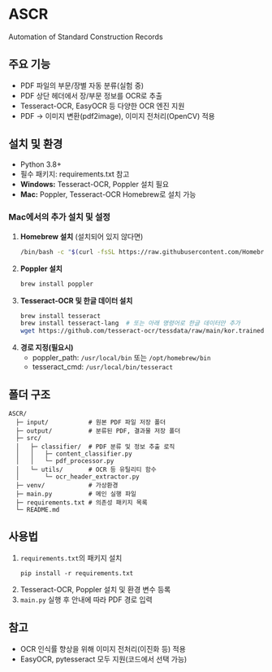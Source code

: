 # ASCR
Automation of Standard Construction Records

## 주요 기능
- PDF 파일의 부문/장별 자동 분류(실험 중)
- PDF 상단 헤더에서 장/부문 정보를 OCR로 추출
- Tesseract-OCR, EasyOCR 등 다양한 OCR 엔진 지원
- PDF → 이미지 변환(pdf2image), 이미지 전처리(OpenCV) 적용

## 설치 및 환경
- Python 3.8+
- 필수 패키지: requirements.txt 참고
- **Windows:** Tesseract-OCR, Poppler 설치 필요
- **Mac:** Poppler, Tesseract-OCR Homebrew로 설치 가능

### Mac에서의 추가 설치 및 설정
1. **Homebrew 설치** (설치되어 있지 않다면)
   ```bash
   /bin/bash -c "$(curl -fsSL https://raw.githubusercontent.com/Homebrew/install/HEAD/install.sh)"
   ```
2. **Poppler 설치**
   ```bash
   brew install poppler
   ```
3. **Tesseract-OCR 및 한글 데이터 설치**
   ```bash
   brew install tesseract
   brew install tesseract-lang  # 또는 아래 명령어로 한글 데이터만 추가
   wget https://github.com/tesseract-ocr/tessdata/raw/main/kor.traineddata -P /usr/local/share/tessdata/
   ```
4. **경로 지정(필요시)**
   - poppler_path: `/usr/local/bin` 또는 `/opt/homebrew/bin`
   - tesseract_cmd: `/usr/local/bin/tesseract`

## 폴더 구조
```
ASCR/
  ├─ input/           # 원본 PDF 파일 저장 폴더
  ├─ output/          # 분류된 PDF, 결과물 저장 폴더
  ├─ src/
  │   ├─ classifier/  # PDF 분류 및 정보 추출 로직
  │   │   ├─ content_classifier.py
  │   │   └─ pdf_processor.py
  │   └─ utils/       # OCR 등 유틸리티 함수
  │       └─ ocr_header_extractor.py
  ├─ venv/            # 가상환경
  ├─ main.py          # 메인 실행 파일
  ├─ requirements.txt # 의존성 패키지 목록
  └─ README.md
```

## 사용법
1. `requirements.txt`의 패키지 설치  
   ```
   pip install -r requirements.txt
   ```
2. Tesseract-OCR, Poppler 설치 및 환경 변수 등록
3. `main.py` 실행 후 안내에 따라 PDF 경로 입력

## 참고
- OCR 인식률 향상을 위해 이미지 전처리(이진화 등) 적용
- EasyOCR, pytesseract 모두 지원(코드에서 선택 가능)
